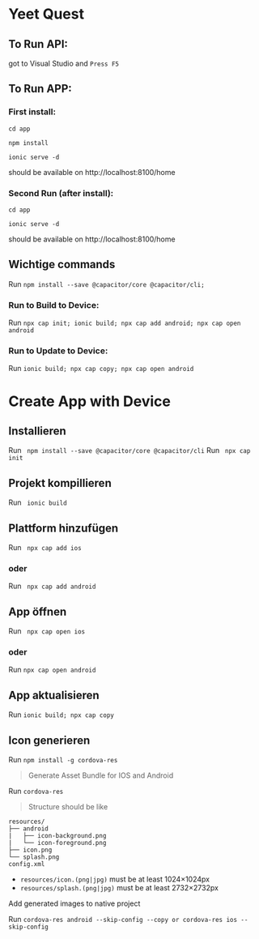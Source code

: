 # Yeet Quest

## To Run API:
got to Visual Studio and `Press F5`

## To Run APP:
### First install:
`cd app`

`npm install`

`ionic serve -d`

should be available on http://localhost:8100/home

### Second Run (after install):
`cd app`

`ionic serve -d`

should be available on http://localhost:8100/home


## Wichtige commands

Run `npm install --save @capacitor/core @capacitor/cli;`

### Run to Build to Device:
Run `npx cap init; ionic build; npx cap add android; npx cap open android`

### Run to Update to Device:
Run `ionic build; npx cap copy; npx cap open android`

# Create App with Device
## Installieren
Run ` npm install --save @capacitor/core @capacitor/cli`
Run ` npx cap init`

## Projekt kompillieren
Run ` ionic build`

## Plattform hinzufügen
Run ` npx cap add ios`
### oder
Run ` npx cap add android`

## App öffnen
Run ` npx cap open ios`
### oder
Run `npx cap open android`

## App aktualisieren
Run `ionic build; npx cap copy`

## Icon generieren
Run `npm install -g cordova-res`
>Generate Asset Bundle for IOS and Android

Run `cordova-res`

>Structure should be like 

```
resources/
├── android
|   ├── icon-background.png
|   └── icon-foreground.png
├── icon.png
└── splash.png
config.xml
```
* `resources/icon.(png|jpg)` must be at least 1024×1024px
* `resources/splash.(png|jpg)` must be at least 2732×2732px

Add generated images to native project

Run ```cordova-res android --skip-config --copy or cordova-res ios --skip-config```
